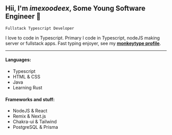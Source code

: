 ## Hii, I'm <i>imexoodeex</i>, Some Young Software Engineer 🦄

`Fullstack Typescript Developer`

I love to code in Typescript. Primary I code in Typescript, nodeJS making server or fullstack apps. Fast typing enjoyer, see my **[monkeytype profile](https://monkeytype.com/profile/imexoodeex)**.

---

#### Languages:
- Typescript
- HTML & CSS
- Java
- Learning Rust

#### Frameworks and stuff:
- NodeJS & React
- Remix & Next.js
- Chakra-ui & Tailwind
- PostgreSQL & Prisma
